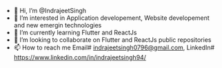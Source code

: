 - 👋 Hi, I’m @IndrajeetSingh
- 👀 I’m interested in Application developement, Website developement and new emergin technologies
- 🌱 I’m currently learning Flutter and ReactJs
- 💞️ I’m looking to collaborate on Flutter and ReactJs public repositories
- 📫 How to reach me Email# indrajeetsingh0796@gmail.com, LinkedIn# https://www.linkedin.com/in/indrajeetsingh94/

<!---
IndrajeetS/IndrajeetS is a ✨ special ✨ repository because its `README.md` (this file) appears on your GitHub profile.
You can click the Preview link to take a look at your changes.
--->
